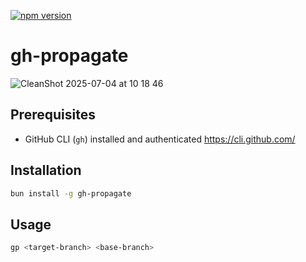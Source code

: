 [![npm version](https://badge.fury.io/js/gh-propagate.svg)](https://badge.fury.io/js/gh-propagate)

# gh-propagate

![CleanShot 2025-07-04 at 10 18 46](https://github.com/user-attachments/assets/14080c23-fad9-424a-a24b-f0ea32192b94)

## Prerequisites

- GitHub CLI (`gh`) installed and authenticated https://cli.github.com/

## Installation

```bash
bun install -g gh-propagate
```

## Usage

```bash
gp <target-branch> <base-branch> 
```

